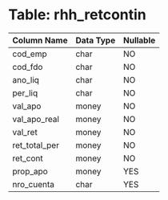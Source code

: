 # Table: rhh_retcontin

| Column Name | Data Type | Nullable |
|-------------|-----------|----------|
| cod_emp | char | NO |
| cod_fdo | char | NO |
| ano_liq | char | NO |
| per_liq | char | NO |
| val_apo | money | NO |
| val_apo_real | money | NO |
| val_ret | money | NO |
| ret_total_per | money | NO |
| ret_cont | money | NO |
| prop_apo | money | YES |
| nro_cuenta | char | YES |
